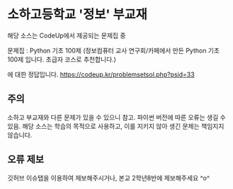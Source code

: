 # 소하고등학교 '정보' 부교재 

해당 소스는 CodeUp에서 제공되는 문제집 중

문제집 : Python 기초 100제
(정보컴퓨터 교사 연구회/카페에서 만든 Python 기초 100제 입니다. 초급자 코스로 추천합니다.)

에 대한 정답입니다. 
https://codeup.kr/problemsetsol.php?psid=33


## 주의
소하고 부교재와 다른 문제가 있을 수 있으니 참고. 
파이썬 버전에 따른 오류는 생길 수 있음.
해당 소스는 학습의 목적으로 사용하고, 이를 지키지 않아 생긴 문제는 책임지지 않습니다.

## 오류 제보
깃허브 이슈탭을 이용하여 제보해주시거나, 본교 2학년8반에 제보해주세요 ^o^
